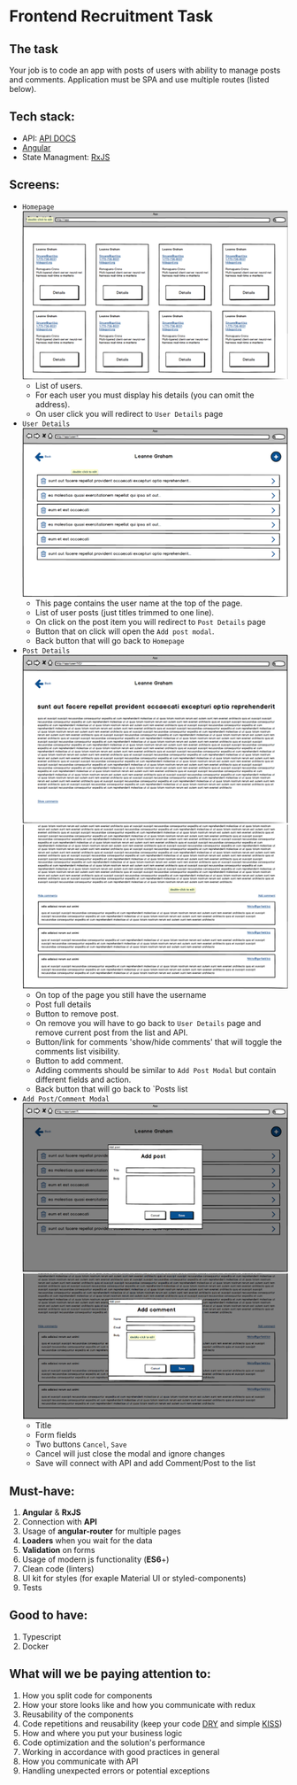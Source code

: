 # Frontend Recruitment Task

## [](#the-task)The task

Your job is to code an app with posts of users with ability to manage posts and comments. Application must be SPA and use multiple routes (listed below).

## [](#tech-stack)Tech stack:

*  API: [API DOCS](https://jsonplaceholder.typicode.com/)
*  [Angular](https://angular.io/)
*  State Managment: [RxJS](https://www.learnrxjs.io/)

## [](#screens)Screens:

*  `Homepage` [![Homepage](https://github.com/msolecki/recruitment-tasks/blob/main/images/HomePage.png)](/Pagepro/react-recruitment-task/blob/master/img/HomePage.png)
   *  List of users.
   *  For each user you must display his details (you can omit the address).
   *  On user click you will redirect to `User Details` page
*  `User Details` [![User Details](https://github.com/msolecki/recruitment-tasks/blob/main/images/UserDetails.png)](/Pagepro/react-recruitment-task/blob/master/img/UserDetails.png)
   *  This page contains the user name at the top of the page.
   *  List of user posts (just titles trimmed to one line).
   *  On click on the post item you will redirect to `Post Details` page
   *  Button that on click will open the `Add post modal`.
   *  Back button that will go back to `Homepage`
*  `Post Details` [![User Details](https://github.com/msolecki/recruitment-tasks/blob/main/images/PostDetails.png)](/Pagepro/react-recruitment-task/blob/master/img/PostDetails.png) [![User Details comments](https://github.com/msolecki/recruitment-tasks/blob/main/images/PostDetailsComments.png)](/Pagepro/react-recruitment-task/blob/master/img/PostDetailsComments.png)
   *  On top of the page you still have the username
   *  Post full details
   *  Button to remove post.
   *  On remove you will have to go back to `User Details` page and remove current post from the list and API.
   *  Button/link for comments 'show/hide comments' that will toggle the comments list visibility.
   *  Button to add comment.
   *  Adding comments should be similar to `Add Post Modal` but contain different fields and action.
   *  Back button that will go back to `Posts list
*  `Add Post/Comment Modal` [![Add Post Modal](https://github.com/msolecki/recruitment-tasks/blob/main/images/AddPostModal.png)](/Pagepro/react-recruitment-task/blob/master/img/AddPostModal.png) [![Add Comment Modal](https://github.com/msolecki/recruitment-tasks/blob/main/images/AddCommentModal.png)](/Pagepro/react-recruitment-task/blob/master/img/AddCommentModal.png)
   *  Title
   *  Form fields
   *  Two buttons `Cancel`, `Save`
   *  Cancel will just close the modal and ignore changes
   *  Save will connect with API and add Comment/Post to the list

## [](#must-have)Must-have:

1. **Angular** & **RxJS**
2. Connection with **API**
3. Usage of **angular-router** for multiple pages
4. **Loaders** when you wait for the data
5. **Validation** on forms
6. Usage of modern js functionality (**ES6**+)
7. Clean code (linters)
8. UI kit for styles (for exaple Material UI or styled-components)
9. Tests

## [](#good-to-have)Good to have:

1. Typescript
2. Docker

## [](#what-will-we-be-paying-attention-to)What will we be paying attention to:

1. How you split code for components
2. How your store looks like and how you communicate with redux
3. Reusability of the components
4. Code repetitions and reusability (keep your code [DRY](https://en.wikipedia.org/wiki/Don%27t_repeat_yourself) and simple [KISS](https://en.wikipedia.org/wiki/KISS_principle))
5. How and where you put your business logic
6. Code optimization and the solution's performance
7. Working in accordance with good practices in general
8. How you communicate with API
9. Handling unexpected errors or potential exceptions
